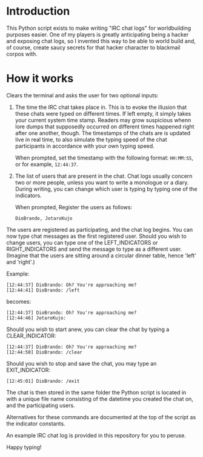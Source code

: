 # Introduction
This Python script exists to make writing "IRC chat logs" for worldbuilding purposes easier. One of my players is greatly anticipating being a hacker and exposing chat logs, so I invented this way to be able to world build and, of course, create saucy secrets for that hacker character to blackmail corpos with.

# How it works
Clears the terminal and asks the user for two optional inputs:
1. The time the IRC chat takes place in. This is to evoke the illusion
    that these chats were typed on different times. If left empty, it simply takes your current system time stamp. Readers may
    grow suspicious whenn lore dumps that supposedly occurred on different times happened right after one another, though. The timestamps of the chats are is updated live in real time, to
    also simulate the typing speed of the chat participants in accordance
    with your own typing speed.
    
    When prompted, set the timestamp with the following format: `HH:MM:SS`, or for example, `12:44:37`.

2. The list of users that are present in the chat.
    Chat logs usually concern two or more people, unless you want to write a monologue or a diary.
    During writing, you can change which user is typing by typing one of the indicators. 

    When prompted, Register the users as follows:
    ```
    DioBrando, JotaroKujo
    ```

The users are registered as participating, and the chat log begins.
You can now type chat messages as the first registered user. 
Should you wish to change users, 
you can type one of the LEFT_INDICATORS or RIGHT_INDICATORS
and send the message to type as a different user.
(Imagine that the users are sitting around a circular dinner table,
hence 'left' and 'right'.)

Example: 
```
[12:44:37] DioBrando: Oh? You're approaching me?  
[12:44:41] DioBrando: /left  
```

becomes:  
```
[12:44:37] DioBrando: Oh? You're approaching me?  
[12:44:46] JotaroKujo:  
```

Should you wish to start anew, you can clear the chat by typing a CLEAR_INDICATOR:  
```
[12:44:37] DioBrando: Oh? You're approaching me?  
[12:44:50] DioBrando: /clear  
```

Should you wish to stop and save the chat, you may type an EXIT_INDICATOR:  
```
[12:45:01] DioBrando: /exit  
```

The chat is then stored in the same folder the Python script is located in
with a unique file name consisting of the datetime you created the chat on,
and the participating users.

Alternatives for these commands are documented at the top of the script as the indicator constants.

An example IRC chat log is provided in this repository for you to peruse.

Happy typing!